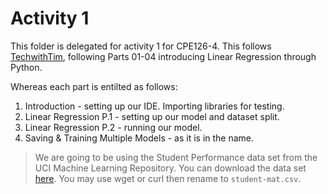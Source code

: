 # Activity 1

This folder is delegated for activity 1 for CPE126-4. This follows [TechwithTim](https://www.techwithtim.net/tutorials/machine-learning-python), following Parts 01-04 introducing Linear Regression through Python.

Whereas each part is entilted as follows:
1. Introduction - setting up our IDE. Importing libraries for testing.
2. Linear Regression P.1 - setting up our model and dataset split.
3. Linear Regression P.2 - running our model.
4. Saving & Training Multiple Models - as it is in the name.

> We are going to be using the Student Performance data set from the UCI Machine Learning Repository. You can download the data set [here](https://dev-cms.us-east-1.linodeobjects.com/student_mat_2173a47420.csv). You may use wget or curl then rename to `student-mat.csv`.

